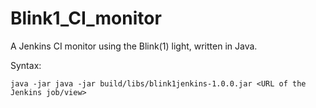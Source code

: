 # Blink1_CI_monitor
A Jenkins CI monitor using the Blink(1) light, written in Java.

Syntax:

`java -jar java -jar build/libs/blink1jenkins-1.0.0.jar <URL of the Jenkins job/view>`
